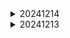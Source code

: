 <details>
<summary>20241214</summary>
##TODOS
- Script to execute trades continuously 
- Dashboard that is showing my execution performance 

## LATER
- How do I improve algorithm? Collecting Data 
  - Scraping data from resources 
  - Paid accounts which will give me data - API  
  - - Get Demat Account and execute real trades with 1000Rs 
</details>


<details>
<summary>20241213</summary>

## Version 0
- ~~Setting up Remote Server that is logging data and executing trades~~
- ~~Trade Simulation API's (Used Alpaca API)~~



## Version 1
- How do I improve algorithm? Collecting Data 
  - Scraping data from resources 
  - Paid accounts which will give me data - API  
  - - Get Demat Account and execute real trades with 1000Rs 
</details>

